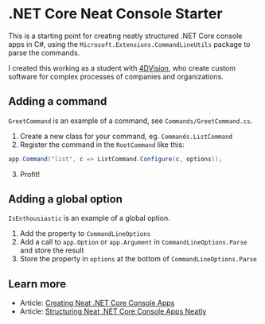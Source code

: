# .NET Core Neat Console Starter

This is a starting point for creating neatly structured .NET Core console apps
in C#, using the `Microsoft.Extensions.CommandLineUtils` package to parse the
commands.

I created this working as a student with [4DVision][1], who create custom
software for complex processes of companies and organizations.


## Adding a command
`GreetCommand` is an example of a command, see `Commands/GreetCommand.cs`.

1. Create a new class for your command, eg. `Commands.ListCommand`
2. Register the command in the `RootCommand` like this:

```cs
app.Command("list", c => ListCommand.Configure(c, options));
```

3. Profit!


## Adding a global option
`IsEnthousiastic` is an example of a global option.

1. Add the property to `CommandLineOptions`
2. Add a call to `app.Option` or `app.Argument` in `CommandLineOptions.Parse`
   and store the result
3. Store the property in `options` at the bottom of `CommandLineOptions.Parse`


## Learn more

- Article: [Creating Neat .NET Core Console Apps][2]
- Article: [Structuring Neat .NET Core Console Apps Neatly][3]

[1]: http://www.4dvision.be
[2]: #
[3]: #
